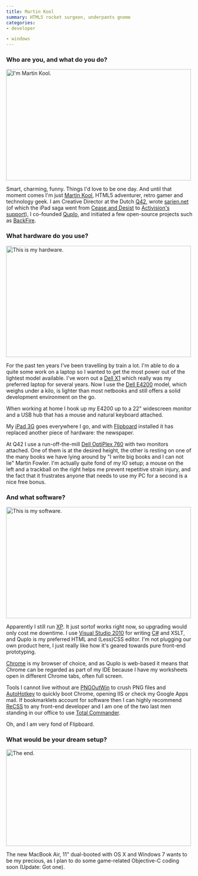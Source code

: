 ```yaml
---
title: Martin Kool
summary: HTML5 rocket surgeon, underpants gnome
categories:
- developer

- windows
---
```


### Who are you, and what do you do?

<img src="/images/interviews/martin.kool/1.jpg" width="500" height="300" alt="I'm Martin Kool." class="detail">

Smart, charming, funny. Things I'd love to be one day. And until that moment comes I'm just [Martin Kool](http://twitter.com/mrtnkl "Martin's Twitter account."), HTML5 adventurer, retro gamer and technology geek. I am Creative Director at the Dutch [Q42](http://q42.nl/ "Martin works here."), wrote [sarien.net](http://sarien.net/ "Web-based Police/Space/King's Quest.") (of which the iPad saga went from [Cease and Desist](http://www.martinkool.com/2011/01/sariennet-full-story.html "Martin's write up of the Sarien/Activision drama.") to [Activision's support](http://toucharcade.com/2011/01/30/sarien-net-is-back-with-activisions-approval/ "Touch Arcade's article on Sarien/Activision.")), I co-founded [Quplo][], and initiated a few open-source projects such as [BackFire][].

### What hardware do you use?

<img src="/images/interviews/martin.kool/2.jpg" width="500" height="300" alt="This is my hardware." class="detail">

For the past ten years I've been travelling by train a lot. I'm able to do a quite some work on a laptop so I wanted to get the most power out of the lightest model available. I've worn out a [Dell X1][latitude-x1] which really was my preferred laptop for several years. Now I use the [Dell E4200][latitude-e4200] model, which weighs under a kilo, is lighter than most netbooks and still offers a solid development environment on the go.

When working at home I hook up my E4200 up to a 22" widescreen monitor and a USB hub that has a mouse and natural keyboard attached.

My [iPad 3G][ipad-3g] goes everywhere I go, and with [Flipboard][flipboard-ios] installed it has replaced another piece of hardware: the newspaper.

At Q42 I use a run-off-the-mill [Dell OptiPlex 760][optiplex-760] with two monitors attached. One of them is at the desired height, the other is resting on one of the many books we have lying around by "I write big books and I can not lie" Martin Fowler. I'm actually quite fond of my IO setup; a mouse on the left and a trackball on the right helps me prevent repetitive strain injury, and the fact that it frustrates anyone that needs to use my PC for a second is a nice free bonus.

### And what software?

<img src="/images/interviews/martin.kool/3.jpg" width="500" height="300" alt="This is my software." class="detail">

Apparently I still run [XP][windows-xp]. It just sortof works right now, so upgrading would only cost me downtime. I use [Visual Studio 2010][visual-studio] for writing [C#][c-sharp] and XSLT, and Quplo is my preferred HTML and (Less)CSS editor. I'm not plugging our own product here, I just really like how it's geared towards pure front-end prototyping.

[Chrome][] is my browser of choice, and as Quplo is web-based it means that Chrome can be regarded as part of my IDE because I have my worksheets open in different Chrome tabs, often full screen.

Tools I cannot live without are [PNGOutWin][] to crush PNG files and [AutoHotkey][] to quickly boot Chrome, opening IIS or check my Google Apps mail. If bookmarklets account for software then I can highly recommend [ReCSS][] to any front-end developer and I am one of the two last men standing in our office to use [Total Commander][total-commander].

Oh, and I am very fond of Flipboard.

### What would be your dream setup?

<img src="/images/interviews/martin.kool/4.jpg" width="500" height="261" alt="The end." class="detail">

The new MacBook Air, 11" dual-booted with OS X and Windows 7 wants to be my precious, as I plan to do some game-related Objective-C coding soon (Update: Got one).

[ipad-3g]: https://www.apple.com/ipad/ "A tablet device with 3G."
[latitude-e4200]: http://www.dell.com/us/business/p/latitude-e4200/pd "A 12.1 inch lightweight laptop."
[latitude-x1]: https://www.amazon.com/Dell-Latitude-X1-Laptop-Computer/dp/B002YP3HEK "A 12 inch lightweight laptop."
[optiplex-760]: https://www.dell.com/us/dfb/p/optiplex-760/pd "A desktop PC."
[autohotkey]: https://www.autohotkey.com/ "A hotkey and keystroke program for Windows."
[backfire]: https://code.google.com/archive/p/backfire "Saves CSS changes you make in Firebug back to the server."
[c-sharp]: https://en.wikipedia.org/wiki/C_Sharp_(programming_language) "A compiled programming language."
[chrome]: https://www.google.com/intl/en/chrome/browser/ "A WebKit-based browser, where each tab runs in its own thread."
[flipboard-ios]: https://itunes.apple.com/us/app/flipboard-your-social-news/id358801284 "A 'social magazine' for the iPad."
[pngoutwin]: http://www.ardfry.com/pngoutwin/ "Image compression software for Windows."
[quplo]: http://www.handcraft.com/ "A service for interactive prototyping in the browser."
[recss]: http://david.dojotoolkit.org/recss.html "A bookmarklet for refreshing CSS."
[total-commander]: http://www.ghisler.com/ "A file explorer replacement for Windows."
[visual-studio]: http://www.visualstudio.com "A Windows development environment."
[windows-xp]: https://en.wikipedia.org/wiki/Windows_XP "An operating system for x86 computers."
